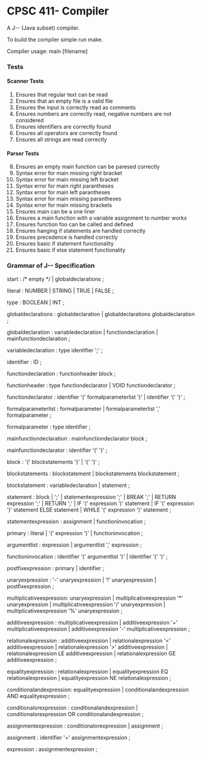 # CPSC 411- Compiler

A J-- (Java subset) compiler.

To build the compiler simple run make.

Compiler usage: main [filename]

### Tests

#### Scanner Tests
1. Ensures that regular text can be read
2. Ensures that an empty file is a valid file
3. Ensures the input is correctly read as comments
4. Ensures numbers are correctly read, negative numbers are not considered
5. Ensures identifiers are correctly found
6. Ensures all operators are correctly found
7. Ensures all strings are read correctly

#### Parser Tests
8. Ensures an empty main function can be paresed correctly
9. Syntax error for main missing right bracket
10. Syntax error for main missing left bracket
11. Syntax error for main right parantheses
12. Syntax error for main left parantheses
13. Syntax error for main missing parantheses
14. Syntax error for main missing brackets
15. Ensures main can be a one liner
16. Ensures a main function with a variable assignment to number works
17. Ensures function foo can be called and defined
18. Ensures hanging if statements are handled correctly
19. Ensures precedence is handled correctly
20. Ensures basic if statement functionality
21. Ensures basic if else statement functionality

### Grammar of J-- Specification

start           : /* empty */
                | globaldeclarations
                ;

literal         : NUMBER
                | STRING
                | TRUE
                | FALSE
                ;

type            : BOOLEAN
                | INT
                ;

globaldeclarations      : globaldeclaration
                        | globaldeclarations globaldeclaration
                        ;

globaldeclaration       : variabledeclaration
                        | functiondeclaration
                        | mainfunctiondeclaration
                        ;

variabledeclaration     : type identifier ';'
                        ;

identifier              : ID
                        ;

functiondeclaration     : functionheader block
                        ;

functionheader          : type functiondeclarator
                        | VOID functiondeclarator
                        ;

functiondeclarator      : identifier '(' formalparameterlist ')'
                        | identifier '(' ')'
                        ;

formalparameterlist     : formalparameter
                        | formalparameterlist ',' formalparameter
                        ;

formalparameter         : type identifier
                        ;

mainfunctiondeclaration : mainfunctiondeclarator block
                        ;

mainfunctiondeclarator  : identifier '(' ')'
                        ;

block                   : '{' blockstatements '}'
                        | '{' '}'
                        ;

blockstatements         : blockstatement
                        | blockstatements blockstatement
                        ;

blockstatement          : variabledeclaration
                        | statement
                        ;

statement               : block
                        | ';'
                        | statementexpression ';'
                        | BREAK ';'
                        | RETURN expression ';'
                        | RETURN ';'
                        | IF '(' expression ')' statement
                        | IF '(' expression ')' statement ELSE statement
                        | WHILE '(' expression ')' statement
                        ;

statementexpression     : assignment
                        | functioninvocation
                        ;

primary                 : literal
                        | '(' expression ')'
                        | functioninvocation
                        ;

argumentlist            : expression
                        | argumentlist ',' expression
                        ;

functioninvocation      : identifier '(' argumentlist ')'
                        | identifier '(' ')'
                        ;

postfixexpression       : primary
                        | identifier
                        ;

unaryexpression         : '-' unaryexpression
                        | '!' unaryexpression
                        | postfixexpression
                        ;

multiplicativeexpression: unaryexpression
                        | multiplicativeexpression '*' unaryexpression
                        | multiplicativeexpression '/' unaryexpression
                        | multiplicativeexpression '%' unaryexpression
                        ;

additiveexpression      : multiplicativeexpression
                        | additiveexpression '+' multiplicativeexpression
                        | additiveexpression '-' multiplicativeexpression
                        ;

relationalexpression    : additiveexpression
                        | relationalexpression '<' additiveexpression
                        | relationalexpression '>' additiveexpression
                        | relationalexpression LE additiveexpression
                        | relationalexpression GE additiveexpression
                        ;

equalityexpression      : relationalexpression
                        | equalityexpression EQ relationalexpression
                        | equalityexpression NE relationalexpression
                        ;

conditionalandexpression: equalityexpression
                        | conditionalandexpression AND equalityexpression
                        ;

conditionalorexpression : conditionalandexpression
                        | conditionalorexpression OR conditionalandexpression
                        ;

assignmentexpression    : conditionalorexpression
                        | assignment
                        ;

assignment              : identifier '=' assignmentexpression
                        ;

expression              : assignmentexpression
                        ;